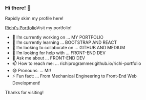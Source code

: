 ### Hi there! 👋

Rapidly skim my profile here!

[Richi's Portfolio](richiprogrammer.github.io/richi-portfolio)Visit my portfolio!

- 🔭 I’m currently working on ... MY PORTFOLIO
- 🌱 I’m currently learning ... BOOTSTRAP AND REACT
- 👯 I’m looking to collaborate on ... GITHUB AND MEDIUM
- 🤔 I’m looking for help with ... FRONT-END DEV
- 💬 Ask me about ... FRONT-END DEV
- 📫 How to reach me: ... richiprogrammer.github.io/richi-portfolio
- 😄 Pronouns: ... Mr!
- ⚡ Fun fact:  ... From Mechanical Engineering to Front-End Web Development!


Thanks for visiting!
